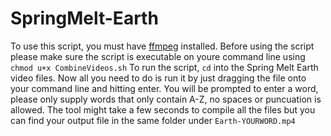 # SpringMelt-Earth

To use this script, you must have [ffmpeg](https://ffmpeg.org/) installed. 
Before using the script please make sure the script is executable on youre command line using `chmod u+x CombineVideos.sh`
To run the script, `cd` into the Spring Melt Earth video files. 
Now all you need to do is run it by just dragging the file onto your command line and hitting enter. You will be prompted to enter a word, please only supply words that only contain A-Z, no spaces or puncuation is allowed. The tool might take a few seconds to compile all the files but you can find your output file in the same folder under `Earth-YOURWORD.mp4`